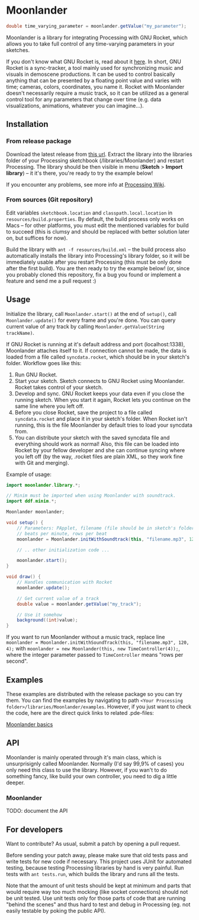 # Moonlander

```java
double time_varying_parameter = moonlander.getValue("my_parameter");
```

Moonlander is a library for integrating Processing with GNU Rocket, which allows you to take full control of any time-varying parameters in your sketches.

If you don't know what GNU Rocket is, read about it [here](https://github.com/kusma/rocket). In short, GNU Rocket is a sync-tracker, a tool mainly used for synchronizing music and visuals in demoscene productions. It can be used to control basically anything that can be presented by a floating point value and varies with time; cameras, colors, coordinates, you name it. Rocket with Moonlander doesn't necessarily require a music track, so it can be utilized as a general control tool for any parameters that change over time (e.g. data visualizations, animations, whatever you can imagine...).


## Installation

### From release package

Download the latest release from [this url](http://firebug.kapsi.fi/moonlander/Moonlander.zip). Extract the library into the libraries folder of your Processing sketchbook (<Your Processing folder>/libraries/Moonlander) and restart Processing. The library should be then visible in menu (**Sketch** > **Import library**) – it it's there, you're ready to try the example below!

If you encounter any problems, see more info at [Processing Wiki](http://wiki.processing.org/w/How_to_Install_a_Contributed_Library#Manual_Install).

### From sources (Git repository)

Edit variables `sketchbook.location` and `classpath.local.location` in `resources/build.properties`. By default, the build process only works on Macs – for other platforms, you must edit the mentioned variables for build to succeed (this is clumsy and should be replaced with better solution later on, but suffices for now).

Build the library with `ant -f resources/build.xml` – the build process also automatically installs the library into Processing's library folder, so it will be immediately usable after you restart Processing (this must be only done after the first build). You are then ready to try the example below! (or, since you probably cloned this repository, fix a bug you found or implement a feature and send me a pull request :)


## Usage

Initialize the library, call `Moonlander.start()` at the end of `setup()`, call `Moonlander.update()` for every frame and you're done. You can query current value of any track by calling `Moonlander.getValue(String trackName)`.

If GNU Rocket is running at it's default address and port (localhost:1338), Moonlander attaches itself to it. If connection cannot be made, the data is loaded from a file called `syncdata.rocket`, which should be in your sketch's folder. Workflow goes like this:

1. Run GNU Rocket.
2. Start your sketch. Sketch connects to GNU Rocket using Moonlander. Rocket takes control of your sketch.
3. Develop and sync. GNU Rocket keeps your data even if you close the running sketch. When you start it again, Rocket lets you continue on the same line where you left off. 
4. Before you close Rocket, save the project to a file called `syncdata.rocket` and place it in your sketch's folder. When Rocket isn't running, this is the file Moonlander by default tries to load your syncdata from.
5. You can distribute your sketch with the saved syncdata file and everything should work as normal! Also, this file can be loaded into Rocket by your fellow developer and she can continue syncing where you left off (by the way, .rocket files are plain XML, so they work fine with Git and merging).

Example of usage:

```java
import moonlander.library.*;

// Minim must be imported when using Moonlander with soundtrack.
import ddf.minim.*;

Moonlander moonlander;

void setup() {
    // Parameters: PApplet, filename (file should be in sketch's folder), 
    // beats per minute, rows per beat
    moonlander = Moonlander.initWithSoundtrack(this, "filename.mp3", 120, 4);

    // .. other initialization code ...

    moonlander.start();
}

void draw() {
    // Handles communication with Rocket
    moonlander.update();

    // Get current value of a track
    double value = moonlander.getValue("my_track");

    // Use it somehow
    background((int)value);
}

```

If you want to run Moonlander without a music track, replace line `moonlander = Moonlander.initWithSoundTrack(this, "filename.mp3", 120, 4);` with `moonlander = new Moonlander(this, new TimeController(4));`, where the integer parameter passed to `TimeController` means "rows per second".

## Examples

These examples are distributed with the release package so you can try them. You can find the examples by navigating to path `<Your Processing folder>/libraries/Moonlander/examples`. However, if you just want to check the code, here are the direct quick links to related .pde-files:

[Moonlander basics](examples/Moonlander_Basics)

## API

Moonlander is mainly operated through it's main class, which is unsurprisignly called Moonlander. Normally (I'd say 99,9% of cases) you only need this class to use the library. However, if you wan't to do something fancy, like build your own controller, you need to dig a little deeper. 

### Moonlander

TODO: document the API


## For developers

Want to contribute? As usual, submit a patch by opening a pull request.

Before sending your patch away, please make sure that old tests pass and write tests for new code if necessary. This project uses JUnit for automated testing, because testing Processing libraries by hand is very painful. Run tests with `ant tests.run`, which builds the library and runs all the tests. 

Note that the amount of unit tests should be kept at minimum and parts that would require way too much mocking (like socket connections) should not be unit tested. Use unit tests only for those parts of code that are running "behind the scenes" and thus hard to test and debug in Processing (eg. not easily testable by poking the public API).
